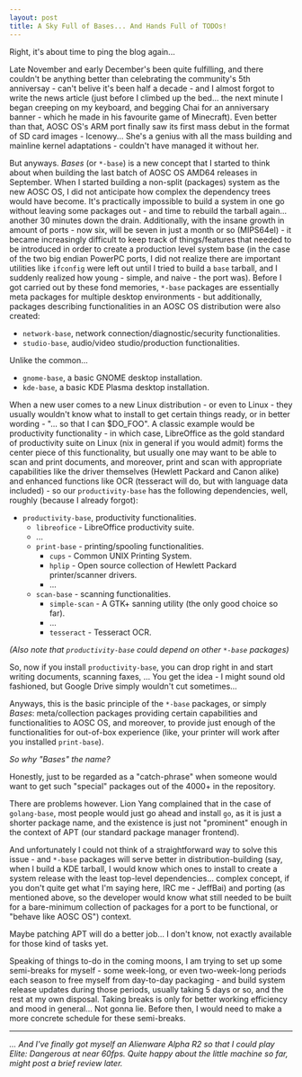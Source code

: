 ```yaml
---
layout: post
title: A Sky Full of Bases... And Hands Full of TODOs!
---
```


Right, it's about time to ping the blog again...

Late November and early December's been quite fulfilling, and there couldn't
be anything better than celebrating the community's 5th anniversay - can't
belive it's been half a decade - and I almost forgot to write the news
article (just before I climbed up the bed... the next minute I began creeping
on my keyboard, and begging Chai for an anniversary banner - which he made
in his favourite game of Minecraft). Even better than that, AOSC OS's ARM
port finally saw its first mass debut in the format of SD card images -
Icenowy... She's a genius with all the mass building and mainline kernel
adaptations - couldn't have managed it without her.

But anyways. *Bases* (or `*-base`) is a new concept that I started to think
about when building the last batch of AOSC OS AMD64 releases in September.
When I started building a non-split (packages) system as the new AOSC OS, I
did not anticipate how complex the dependency trees would have become. It's
practically impossible to build a system in one go without leaving some
packages out - and time to rebuild the tarball again... another 30 minutes
down the drain. Additionally, with the insane growth in amount of ports - now
six, will be seven in just a month or so (MIPS64el) - it became increasingly
difficult to keep track of things/features that needed to be introduced
in order to create a production level system base (in the case of the two
big endian PowerPC ports, I did not realize there are important utilities
like `ifconfig` were left out until I tried to build a `base` tarball,
and I suddenly realized how young - simple, and naive - the port was). Before
I got carried out by these fond memories, `*-base` packages are essentially
meta packages for multiple desktop environments - but additionally, packages
describing functionalities in an AOSC OS distribution were also created:

- `network-base`, network connection/diagnostic/security functionalities.
- `studio-base`, audio/video studio/production functionalities.

Unlike the common...

- `gnome-base`, a basic GNOME desktop installation.
- `kde-base`, a basic KDE Plasma desktop installation.

When a new user comes to a new Linux distribution - or even to Linux - they
usually wouldn't know what to install to get certain things ready, or in
better wording - "... so that I can $DO_FOO". A classic example would be
productivity functionality - in which case, LibreOffice as the gold standard of
productivity suite on Linux (nix in general if you would admit) forms the
center piece of this functionality, but usually one may want to be able to
scan and print documents, and moreover, print and scan with appropriate
capabilities like the driver themselves (Hewlett Packard and Canon alike) and
enhanced functions like OCR (tesseract will do, but with language data
included) - so our `productivity-base` has the following dependencies, well,
roughly (because I already forgot):

- `productivity-base`, productivity functionalities.
  - `libreofice` - LibreOffice productivity suite.
  - ...
  - `print-base` - printing/spooling functionalities.
    - `cups` - Common UNIX Printing System.
    - `hplip` - Open source collection of Hewlett Packard
                printer/scanner drivers.
    - ...
  - `scan-base` - scanning functionalities.
    - `simple-scan` - A GTK+ sanning utility (the only good choice so far).
    - ...
    - `tesseract` - Tesseract OCR.

*(Also note that `productivity-base` could depend on other `*-base` packages)*

So, now if you install `productivity-base`, you can drop right in and start
writing documents, scanning faxes, ... You get the idea - I might sound old
fashioned, but Google Drive simply wouldn't cut sometimes...

Anyways, this is the basic principle of the `*-base` packages, or simply
*Bases*: meta/collection packages providing certain capabilities and
functionalities to AOSC OS, and moreover, to provide just enough of the
functionalities for out-of-box experience (like, your printer will work
after you installed `print-base`).

*So why "Bases" the name?*

Honestly, just to be regarded as a "catch-phrase" when someone would want to
get such "special" packages out of the 4000+ in the repository.

There are problems however. Lion Yang complained that in the case of
`golang-base`, most people would just go ahead and install `go`, as it is
just a shorter package name, and the existence is just not "prominent" enough
in the context of APT (our standard package manager frontend).

And unfortunately I could not think of a straightforward way to solve this
issue - and `*-base` packages will serve better in distribution-building
(say, when I build a KDE tarball, I would know which ones to install to create
a system release with the least top-level dependencies... complex concept,
if you don't quite get what I'm saying here, IRC me - JeffBai) and porting
(as mentioned above, so the developer would know what still needed to be
built for a bare-minimum collection of packages for a port to be functional,
or "behave like AOSC OS") context.

Maybe patching APT will do a better job... I don't know, not exactly available
for those kind of tasks yet.

Speaking of things to-do in the coming moons, I am trying to set up some
semi-breaks for myself - some week-long, or even two-week-long periods each
season to free myself from day-to-day packaging - and build system release
updates during those periods, usually taking 5 days or so, and the rest at my
own disposal. Taking breaks is only for better working efficiency and mood
in general... Not gonna lie. Before then, I would need to make a more concrete
schedule for these semi-breaks.

-------------------------------

*... And I've finally got myself an Alienware Alpha R2 so that I could play
Elite: Dangerous at near 60fps. Quite happy about the little machine so far,
might post a brief review later.*
